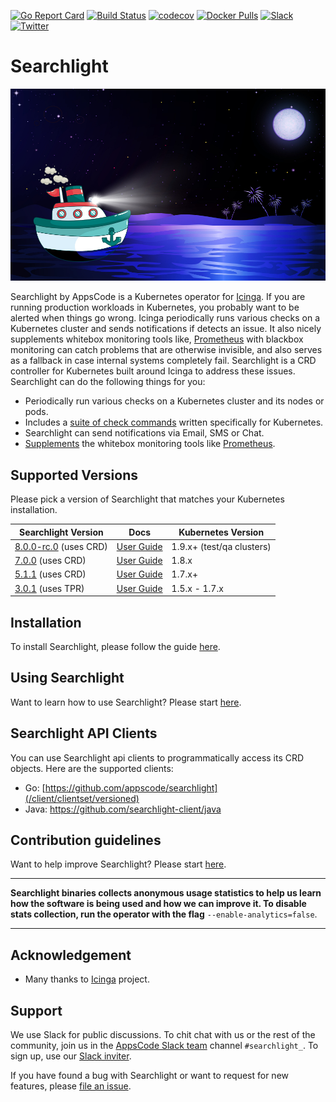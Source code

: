 [![Go Report Card](https://goreportcard.com/badge/github.com/appscode/searchlight)](https://goreportcard.com/report/github.com/appscode/searchlight)
[![Build Status](https://travis-ci.org/appscode/searchlight.svg?branch=master)](https://travis-ci.org/appscode/searchlight)
[![codecov](https://codecov.io/gh/appscode/searchlight/branch/master/graph/badge.svg)](https://codecov.io/gh/appscode/searchlight)
[![Docker Pulls](https://img.shields.io/docker/pulls/appscode/searchlight.svg)](https://hub.docker.com/r/appscode/searchlight/)
[![Slack](https://slack.appscode.com/badge.svg)](https://slack.appscode.com)
[![Twitter](https://img.shields.io/twitter/follow/appscodehq.svg?style=social&logo=twitter&label=Follow)](https://twitter.com/intent/follow?screen_name=AppsCodeHQ)

# Searchlight

<img src="/docs/images/cover.jpg">


Searchlight by AppsCode is a Kubernetes operator for [Icinga](https://www.icinga.com/). If you are running production workloads in Kubernetes, you probably want to be alerted when things go wrong. Icinga periodically runs various checks on a Kubernetes cluster and sends notifications if detects an issue. It also nicely supplements whitebox monitoring tools like, [Prometheus](https://prometheus.io/) with blackbox monitoring can catch problems that are otherwise invisible, and also serves as a fallback in case internal systems completely fail. Searchlight is a CRD controller for Kubernetes built around Icinga to address these issues. Searchlight can do the following things for you:

 - Periodically run various checks on a Kubernetes cluster and its nodes or pods.
 - Includes a [suite of check commands](/docs/reference/hyperalert/hyperalert.md) written specifically for Kubernetes.
 - Searchlight can send notifications via Email, SMS or Chat.
 - [Supplements](https://prometheus.io/docs/practices/alerting/#metamonitoring) the whitebox monitoring tools like [Prometheus](https://prometheus.io).

## Supported Versions
Please pick a version of Searchlight that matches your Kubernetes installation.

| Searchlight Version                                                                      | Docs                                                                       | Kubernetes Version |
|------------------------------------------------------------------------------------------|----------------------------------------------------------------------------|--------------------|
| [8.0.0-rc.0](https://github.com/appscode/searchlight/releases/tag/8.0.0-rc.0) (uses CRD) | [User Guide](https://appscode.com/products/searchlight/8.0.0-rc.0/welcome/)| 1.9.x+ (test/qa clusters) |
| [7.0.0](https://github.com/appscode/searchlight/releases/tag/7.0.0) (uses CRD)           | [User Guide](https://appscode.com/products/searchlight/7.0.0/welcome/)     | 1.8.x              |
| [5.1.1](https://github.com/appscode/searchlight/releases/tag/5.1.1) (uses CRD)           | [User Guide](https://appscode.com/products/searchlight/5.1.1/welcome/)     | 1.7.x+             |
| [3.0.1](https://github.com/appscode/searchlight/releases/tag/3.0.1) (uses TPR)           | [User Guide](https://github.com/appscode/searchlight/tree/3.0.1/docs)      | 1.5.x - 1.7.x      |

## Installation
To install Searchlight, please follow the guide [here](https://appscode.com/products/searchlight/8.0.0-rc.0/setup/install).

## Using Searchlight
Want to learn how to use Searchlight? Please start [here](https://appscode.com/products/searchlight/8.0.0-rc.0).

## Searchlight API Clients
You can use Searchlight api clients to programmatically access its CRD objects. Here are the supported clients:

- Go: [https://github.com/appscode/searchlight](/client/clientset/versioned)
- Java: https://github.com/searchlight-client/java

## Contribution guidelines
Want to help improve Searchlight? Please start [here](https://appscode.com/products/searchlight/8.0.0-rc.0/welcome/contributing).

---

**Searchlight binaries collects anonymous usage statistics to help us learn how the software is being used and
how we can improve it. To disable stats collection, run the operator with the flag** `--enable-analytics=false`.

---

## Acknowledgement
 - Many thanks to [Icinga](https://www.icinga.com/) project.

## Support
We use Slack for public discussions. To chit chat with us or the rest of the community, join us in the [AppsCode Slack team](https://appscode.slack.com/messages/C8M7LT2QK/details/) channel `#searchlight_`. To sign up, use our [Slack inviter](https://slack.appscode.com/).

If you have found a bug with Searchlight or want to request for new features, please [file an issue](https://github.com/appscode/searchlight/issues/new).

